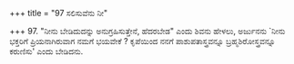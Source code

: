 +++
title = "97 ಸಲಿಸುವೆನು ನೀ"

+++
97. "ನೀನು ಬೇಡಿದುದನ್ನು ಅನುಗ್ರಹಿಸುತ್ತೇನೆ, ಹೆದರಬೇಡ" ಎಂದು ಶಿವನು ಹೇಳಲು, ಅರ್ಜುನನು  `ನೀನು ಭಕ್ತರಿಗೆ ಪ್ರಿಯನಾಗಿರುವಾಗ ನಮಗೆ ಭಯವೇಕೆ ? ಕೃಪೆಯಿಂದ ನನಗೆ ಪಾಶುಪತಾಸ್ತ್ರವನ್ನೂ ಬ್ರಹ್ಮಶಿರೋಸ್ತ್ರವನ್ನೂ ಕರುಣಿಸು' ಎಂದು ಬೇಡಿದನು.
